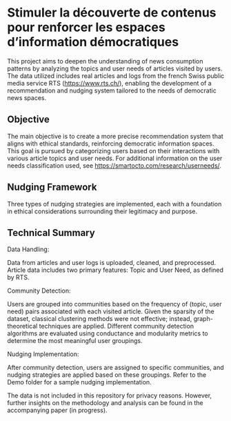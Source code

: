 # Stimuler la découverte de contenus pour renforcer les espaces d’information démocratiques

This project aims to deepen the understanding of news consumption patterns by analyzing the topics and user needs of articles visited by users. The data utilized includes real articles and logs from the french Swiss public media service RTS (https://www.rts.ch/), enabling the development of a recommendation and nudging system tailored to the needs of democratic news spaces.

## Objective
The main objective is to create a more precise recommendation system that aligns with ethical standards, reinforcing democratic information spaces. This goal is pursued by categorizing users based on their interactions with various article topics and user needs. 
For additional information on the user needs classification used, see https://smartocto.com/research/userneeds/.

## Nudging Framework
Three types of nudging strategies are implemented, each with a foundation in ethical considerations surrounding their legitimacy and purpose.

## Technical Summary
Data Handling:

Data from articles and user logs is uploaded, cleaned, and preprocessed.
Article data includes two primary features: Topic and User Need, as defined by RTS.

Community Detection:

Users are grouped into communities based on the frequency of (topic, user need) pairs associated with each visited article.
Given the sparsity of the dataset, classical clustering methods were not effective; instead, graph-theoretical techniques are applied.
Different community detection algorithms are evaluated using conductance and modularity metrics to determine the most meaningful user groupings.

Nudging Implementation:

After community detection, users are assigned to specific communities, and nudging strategies are applied based on these groupings.
Refer to the Demo folder for a sample nudging implementation.


The data is not included in this repository for privacy reasons. However, further insights on the methodology and analysis can be found in the accompanying paper (in progress).
